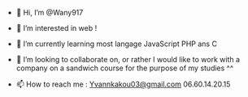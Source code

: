 - 👋 Hi, I’m @Wany917
- 👀 I’m interested in web !
- 🌱 I’m currently learning most langage JavaScript PHP ans C
- 💞️ I’m looking to collaborate on, or rather I would like to work with a company on a sandwich course for the purpose of my studies ^^

- 📫 How to reach me : Yvannkakou03@gmail.com 
                       06.60.14.20.15

<!---
Wany917/Wany917 is a ✨ special ✨ repository because its `README.md` (this file) appears on your GitHub profile.
You can click the Preview link to take a look at your changes.
--->
